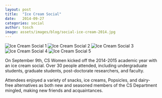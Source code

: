 ```yaml
---
layout: post
title:  "Ice Cream Social"
date:   2014-09-27
categories: social
author: tosch
image: assets/images/blog/social-ice-cream-2014.jpg
---
```



![Ice Cream Social 1](/images/ice_cream_social_2014_1.jpg)
![Ice Cream Social 2](/images/ice_cream_social_2014_2.jpg)
![Ice Cream Social 3](/images/ice_cream_social_2014_3.jpg)
![Ice Cream Social 4](/images/ice_cream_social_2014_4.jpg)
![Ice Cream Social 5](/images/ice_cream_social_2014_5.jpg)



 On September 9th, CS Women kicked off the 2014-2015 academic year with an ice cream social. Over 30 people attended, including undergraduate students, graduate students, post-doctorate researchers, and faculty.

Attendees enjoyed a variety of snacks, ice creams, Popsicles, and dairy-free alternatives as both new and seasoned members of the CS Department mingled, making new friends and acquaintances.
